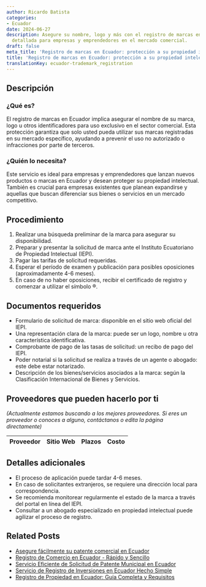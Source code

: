 ```yaml
---
author: Ricardo Batista
categories:
- Ecuador
date: 2024-06-27
description: Asegure su nombre, logo y más con el registro de marcas en Ecuador. Guía
  detallada para empresas y emprendedores en el mercado comercial.
draft: false
meta_title: 'Registro de marcas en Ecuador: protección a su propiedad intelectual'
title: 'Registro de marcas en Ecuador: protección a su propiedad intelectual'
translationKey: ecuador-trademark_registration
---
```



## Descripción
### ¿Qué es?
El registro de marcas en Ecuador implica asegurar el nombre de su marca, logo u otros identificadores para uso exclusivo en el sector comercial. Esta protección garantiza que solo usted pueda utilizar sus marcas registradas en su mercado específico, ayudando a prevenir el uso no autorizado o infracciones por parte de terceros.

### ¿Quién lo necesita?
Este servicio es ideal para empresas y emprendedores que lanzan nuevos productos o marcas en Ecuador y desean proteger su propiedad intelectual. También es crucial para empresas existentes que planean expandirse y aquellas que buscan diferenciar sus bienes o servicios en un mercado competitivo.

## Procedimiento

1. Realizar una búsqueda preliminar de la marca para asegurar su disponibilidad.
2. Preparar y presentar la solicitud de marca ante el Instituto Ecuatoriano de Propiedad Intelectual (IEPI).
3. Pagar las tarifas de solicitud requeridas.
4. Esperar el período de examen y publicación para posibles oposiciones (aproximadamente 4-6 meses).
5. En caso de no haber oposiciones, recibir el certificado de registro y comenzar a utilizar el símbolo ®.

## Documentos requeridos

- Formulario de solicitud de marca: disponible en el sitio web oficial del IEPI.
- Una representación clara de la marca: puede ser un logo, nombre u otra característica identificativa.
- Comprobante de pago de las tasas de solicitud: un recibo de pago del IEPI.
- Poder notarial si la solicitud se realiza a través de un agente o abogado: este debe estar notarizado.
- Descripción de los bienes/servicios asociados a la marca: según la Clasificación Internacional de Bienes y Servicios.

## Proveedores que pueden hacerlo por ti
_(Actualmente estamos buscando a los mejores proveedores. Si eres un proveedor o conoces a alguno, contáctanos o edita la página directamente)_

| Proveedor        |     Sitio Web     |     Plazos    |       Costo      |
| :-------------: | :-------------: |  :-------------: | :-------------: |

## Detalles adicionales

- El proceso de aplicación puede tardar 4-6 meses.
- En caso de solicitantes extranjeros, se requiere una dirección local para correspondencia.
- Se recomienda monitorear regularmente el estado de la marca a través del portal en línea del IEPI.
- Consultar a un abogado especializado en propiedad intelectual puede agilizar el proceso de registro.


## Related Posts

- [Asegure fácilmente su patente comercial en Ecuador](https://tramitit.com/es/guides/ecuador/solicitud_de_patente_comercial/)
- [Registro de Comercio en Ecuador - Rápido y Sencillo](https://tramitit.com/es/guides/ecuador/inscripción_en_el_registro_de_comercio/)
- [Servicio Eficiente de Solicitud de Patente Municipal en Ecuador](https://tramitit.com/es/guides/ecuador/solicitud_de_patente_municipal/)
- [Servicio de Registro de Inversiones en Ecuador Hecho Simple](https://tramitit.com/es/guides/ecuador/inscripción_al_registro_de_inversiones/)
- [Registro de Propiedad en Ecuador: Guía Completa y Requisitos](https://tramitit.com/es/guides/ecuador/registro_de_propiedad/)